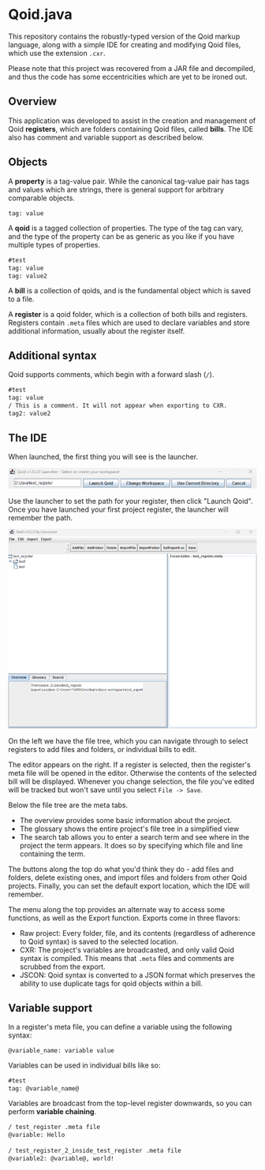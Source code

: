 # Qoid.java

This repository contains the robustly-typed version of the Qoid markup language, along with a simple IDE for creating and modifying Qoid files, which use the extension `.cxr`.

Please note that this project was recovered from a JAR file and decompiled, and thus the code has some eccentricities which are yet to be ironed out.

## Overview

This application was developed to assist in the creation and management of Qoid **registers**, which are folders containing Qoid files, called **bills**. The IDE also has comment and variable support as described below.

## Objects

A **property** is a tag-value pair. While the canonical tag-value pair has tags and values which are strings, there is general support for arbitrary comparable objects.

```
tag: value
```

A **qoid** is a tagged collection of properties. The type of the tag can vary, and the type of the property can be as generic as you like if you have multiple types of properties.

```
#test
tag: value
tag: value2
```

A **bill** is a collection of qoids, and is the fundamental object which is saved to a file.

A **register** is a qoid folder, which is a collection of both bills and registers. Registers contain `.meta` files which are used to declare variables and store additional information, usually about the register itself.

## Additional syntax

Qoid supports comments, which begin with a forward slash (`/`).

```
#test
tag: value
/ This is a comment. It will not appear when exporting to CXR.
tag2: value2
```

## The IDE

When launched, the first thing you will see is the launcher.

![The Qoid Launcher](img/Launcher.png)

Use the launcher to set the path for your register, then click "Launch Qoid". Once you have launched your first project register, the launcher will remember the path.

![The Qoid IDE](img/UI.png)

On the left we have the file tree, which you can navigate through to select registers to add files and folders, or individual bills to edit.

The editor appears on the right. If a register is selected, then the register's meta file will be opened in the editor. Otherwise the contents of the selected bill will be displayed. Whenever you change selection, the file you've edited will be tracked but won't save until you select `File -> Save`.

Below the file tree are the meta tabs.

* The overview provides some basic information about the project.
* The glossary shows the entire project's file tree in a simplified view
* The search tab allows you to enter a search term and see where in the project the term appears. It does so by specifying which file and line containing the term.

The buttons along the top do what you'd think they do - add files and folders, delete existing ones, and import files and folders from other Qoid projects. Finally, you can set the default export location, which the IDE will remember.

The menu along the top provides an alternate way to access some functions, as well as the Export function. Exports come in three flavors:

* Raw project: Every folder, file, and its contents (regardless of adherence to Qoid syntax) is saved to the selected location.
* CXR: The project's variables are broadcasted, and only valid Qoid syntax is compiled. This means that `.meta` files and comments are scrubbed from the export.
* JSCON: Qoid syntax is converted to a JSON format which preserves the ability to use duplicate tags for qoid objects within a bill.

## Variable support

In a register's meta file, you can define a variable using the following syntax:

```
@variable_name: variable value
```

Variables can be used in individual bills like so:

```
#test
tag: @variable_name@
```

Variables are broadcast from the top-level register downwards, so you can perform **variable chaining**.

```
/ test_register .meta file
@variable: Hello

/ test_register_2_inside_test_register .meta file
@variable2: @variable@, world!
```